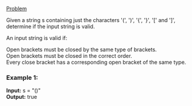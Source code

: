 [Problem](https://leetcode.com/problems/valid-parentheses/?envType=study-plan-v2&envId=top-interview-150)

Given a string s containing just the characters '(', ')', '{', '}', '[' and ']', determine if the input string is valid.<br/>

An input string is valid if:<br/>

Open brackets must be closed by the same type of brackets.<br/>
Open brackets must be closed in the correct order.<br/>
Every close bracket has a corresponding open bracket of the same type.<br/>
 

### Example 1:

**Input:** s = "()"<br/>
**Output:** true<br/>